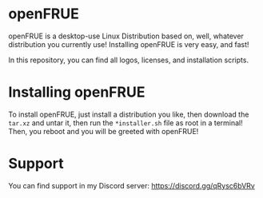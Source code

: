 # openFRUE

openFRUE is a desktop-use Linux Distribution based on, well, whatever distribution you currently use!
Installing openFRUE is very easy, and fast!

In this repository, you can find all logos, licenses, and installation scripts.

# Installing openFRUE

To install openFRUE, just install a distribution you like, then download the `tar.xz` and untar it, then run the `*installer.sh` file as root in a terminal! Then, you reboot and you will be greeted with openFRUE!

# Support

You can find support in my Discord server: https://discord.gg/qRysc6bVRv

